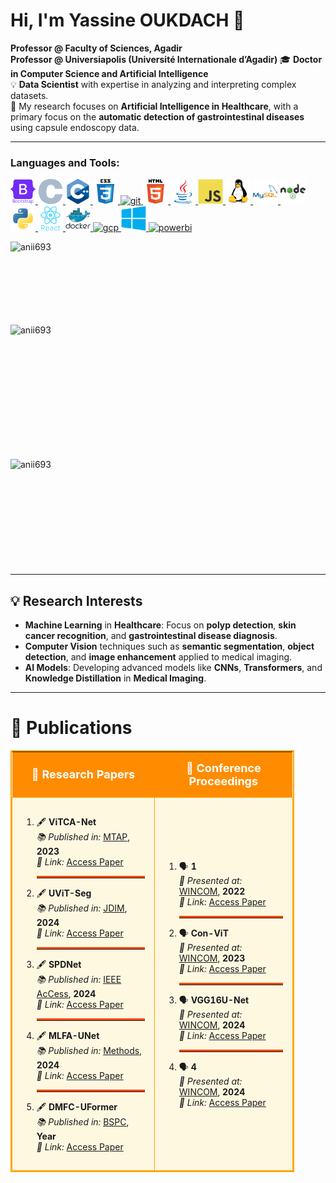 # Hi, I'm Yassine OUKDACH 👋

**Professor @ Faculty of Sciences, Agadir**  
**Professor @ Universiapolis (Université Internationale d’Agadir)** 
🎓 **Doctor in Computer Science and Artificial Intelligence**  
💡 **Data Scientist** with expertise in analyzing and interpreting complex datasets.  
🔬 My research focuses on **Artificial Intelligence in Healthcare**, with a primary focus on the **automatic detection of gastrointestinal diseases** using capsule endoscopy data.

---
<h3 align="left">Languages and Tools:</h3>
<p align="left"> 
  <a href="https://getbootstrap.com" target="_blank" rel="noreferrer"> 
    <img src="https://raw.githubusercontent.com/devicons/devicon/master/icons/bootstrap/bootstrap-plain-wordmark.svg" alt="bootstrap" width="40" height="40"/> 
  </a> 
  <a href="https://www.cprogramming.com/" target="_blank" rel="noreferrer"> 
    <img src="https://raw.githubusercontent.com/devicons/devicon/master/icons/c/c-original.svg" alt="c" width="40" height="40"/> 
  </a> 
  <a href="https://www.w3schools.com/cpp/" target="_blank" rel="noreferrer"> 
    <img src="https://raw.githubusercontent.com/devicons/devicon/master/icons/cplusplus/cplusplus-original.svg" alt="cplusplus" width="40" height="40"/> 
  </a> 
  <a href="https://www.w3schools.com/css/" target="_blank" rel="noreferrer"> 
    <img src="https://raw.githubusercontent.com/devicons/devicon/master/icons/css3/css3-original-wordmark.svg" alt="css3" width="40" height="40"/> 
  </a> 
  <a href="https://git-scm.com/" target="_blank" rel="noreferrer"> 
    <img src="https://www.vectorlogo.zone/logos/git-scm/git-scm-icon.svg" alt="git" width="40" height="40"/> 
  </a> 
  <a href="https://www.w3.org/html/" target="_blank" rel="noreferrer"> 
    <img src="https://raw.githubusercontent.com/devicons/devicon/master/icons/html5/html5-original-wordmark.svg" alt="html5" width="40" height="40"/> 
  </a> 
  <a href="https://www.java.com" target="_blank" rel="noreferrer"> 
    <img src="https://raw.githubusercontent.com/devicons/devicon/master/icons/java/java-original.svg" alt="java" width="40" height="40"/> 
  </a> 
  <a href="https://developer.mozilla.org/en-US/docs/Web/JavaScript" target="_blank" rel="noreferrer"> 
    <img src="https://raw.githubusercontent.com/devicons/devicon/master/icons/javascript/javascript-original.svg" alt="javascript" width="40" height="40"/> 
  </a> 
  <a href="https://www.linux.org/" target="_blank" rel="noreferrer"> 
    <img src="https://raw.githubusercontent.com/devicons/devicon/master/icons/linux/linux-original.svg" alt="linux" width="40" height="40"/> 
  </a> 
  <a href="https://www.mysql.com/" target="_blank" rel="noreferrer"> 
    <img src="https://raw.githubusercontent.com/devicons/devicon/master/icons/mysql/mysql-original-wordmark.svg" alt="mysql" width="40" height="40"/> 
  </a> 
  <a href="https://nodejs.org" target="_blank" rel="noreferrer"> 
    <img src="https://raw.githubusercontent.com/devicons/devicon/master/icons/nodejs/nodejs-original-wordmark.svg" alt="nodejs" width="40" height="40"/> 
  </a> 
  <a href="https://www.python.org" target="_blank" rel="noreferrer"> 
    <img src="https://raw.githubusercontent.com/devicons/devicon/master/icons/python/python-original.svg" alt="python" width="40" height="40"/> 
  </a> 
  <a href="https://reactjs.org/" target="_blank" rel="noreferrer"> 
    <img src="https://raw.githubusercontent.com/devicons/devicon/master/icons/react/react-original-wordmark.svg" alt="react" width="40" height="40"/> 
  </a> 
  <a href="https://www.docker.com/" target="_blank" rel="noreferrer"> 
    <img src="https://raw.githubusercontent.com/devicons/devicon/master/icons/docker/docker-original-wordmark.svg" alt="docker" width="40" height="40"/> 
  </a> 
  <a href="https://cloud.google.com/" target="_blank" rel="noreferrer"> 
    <img src="https://www.vectorlogo.zone/logos/google_cloud/google_cloud-icon.svg" alt="gcp" width="40" height="40"/> 
  </a> 
  <a href="https://learn.microsoft.com/en-us/windows/wsl/" target="_blank" rel="noreferrer"> 
    <img src="https://raw.githubusercontent.com/devicons/devicon/master/icons/windows8/windows8-original.svg" alt="wsl" width="40" height="40"/> 
  </a> 
  <a href="https://powerbi.microsoft.com/" target="_blank" rel="noreferrer"> 
  <img src="https://www.vectorlogo.zone/logos/microsoft_powerbi/microsoft_powerbi-icon.svg" alt="powerbi" width="40" height="40"/> 
</a>
<br>
<p><img align="left" src="https://github-readme-stats.vercel.app/api/top-langs?username=YassineOUKDACH&show_icons=true&theme=dark&locale=en&layout=compact" alt="anii693" /></p>

<br><br><br><br><br><br><br>
<p>&nbsp;<img align="left" src="https://github-readme-stats.vercel.app/api?username=YassineOUKDACH&show_icons=true&theme=dark&locale=en" alt="anii693" /></p>
<br><br><br><br><br><br><br><br><br><br>

<p><img align="left" src="https://github-readme-streak-stats.herokuapp.com/?user=YassineOUKDACH&theme=dark" alt="anii693" /></p>
<br><br><br><br><br><br><br><br><br><br>

---

## 💡 Research Interests
- **Machine Learning** in **Healthcare**: Focus on **polyp detection**, **skin cancer recognition**, and **gastrointestinal disease diagnosis**.
- **Computer Vision** techniques such as **semantic segmentation**, **object detection**, and **image enhancement** applied to medical imaging.
- **AI Models**: Developing advanced models like **CNNs**, **Transformers**, and **Knowledge Distillation** in **Medical Imaging**.

---



# 📝 Publications
<section>
  <p align="center">
<table align="center" style="border: 2px solid #FFA500; border-collapse: collapse; width: 90%;">
<thead>
<tr style="background-color: #FF8C00; color: white; text-align: center;">
<th style="padding: 15px; font-size: 18px;">📄 Research Papers</th>
<th style="padding: 15px; font-size: 18px;">📘 Conference Proceedings</th>
</tr>
</thead>
<tbody>
<tr>
<td style="padding: 15px; border: 1px solid #FFA500; background-color: #FFF8E1;">
<ol>
  <li>🖋️ <b>ViTCA-Net</b><br>
      <i>📚 Published in:</i> <u>MTAP</u>, <b>2023</b><br>
      <i>🔗 Link:</i> <a href="https://link.springer.com/article/10.1007/s11042-023-18039-1">Access Paper</a></li>
  <hr style="border: 0; border-top: 3px solid #FF4500;">
  <li>🖋️ <b>UViT-Seg</b><br>
      <i>📚 Published in:</i> <u>JDIM</u>, <b>2024</b><br>
      <i>🔗 Link:</i> <a href="#]https://link.springer.com/article/10.1007/s10278-024-01124-8">Access Paper</a></li>
  <hr style="border: 0; border-top: 3px solid #FF4500;">
  <li>🖋️ <b>SPDNet</b><br>
      <i>📚 Published in:</i> <u>IEEE AcCess</u>, <b>2024</b><br>
      <i>🔗 Link:</i> <a href="https://ieeexplore.ieee.org/document/10418593">Access Paper</a></li>
  <hr style="border: 0; border-top: 3px solid #FF4500;">
  <li>🖋️ <b>MLFA-UNet</b><br>
      <i>📚 Published in:</i> <u>Methods</u>, <b>2024</b><br>
      <i>🔗 Link:</i> <a href="https://www.sciencedirect.com/science/article/abs/pii/S1046202324002275">Access Paper</a></li>
  <hr style="border: 0; border-top: 3px solid #FF4500;">
  <li>🖋️ <b>DMFC-UFormer</b><br>
      <i>📚 Published in:</i> <u>BSPC</u>, <b>Year</b><br>
      <i>🔗 Link:</i> <a href="https://www.sciencedirect.com/science/article/abs/pii/S1746809424012588">Access Paper</a></li>
</ol>
</td>

<td style="padding: 15px; border: 1px solid #FFA500; background-color: #FFF8E1;">
<ol>
  <li>🗣️ <b>1</b><br>
      <i>🎤 Presented at:</i> <u>WINCOM</u>, <b>2022</b><br>
      <i>🔗 Link:</i> <a href="https://ieeexplore.ieee.org/document/9966474">Access Paper</a></li>
  <hr style="border: 0; border-top: 3px solid #FF4500;">
  <li>🗣️ <b>Con-ViT</b><br>
      <i>🎤 Presented at:</i> <u>WINCOM</u>, <b>2023</b><br>
      <i>🔗 Link:</i> <a href="https://ieeexplore.ieee.org/document/10322944">Access Paper</a></li>
  <hr style="border: 0; border-top: 3px solid #FF4500;">
  <li>🗣️ <b>VGG16U-Net</b><br>
      <i>🎤 Presented at:</i> <u>WINCOM</u>, <b>2024</b><br>
      <i>🔗 Link:</i> <a href="https://ieeexplore.ieee.org/document/10655022">Access Paper</a></li>
  <hr style="border: 0; border-top: 3px solid #FF4500;">
  <li>🗣️ <b>4</b><br>
      <i>🎤 Presented at:</i> <u>WINCOM</u>, <b>2024</b><br>
      <i>🔗 Link:</i> <a href="https://ieeexplore.ieee.org/document/10656577">Access Paper</a></li>
</ol>
</td>
</tr>
</tbody>
</table>
</p>
</section>
